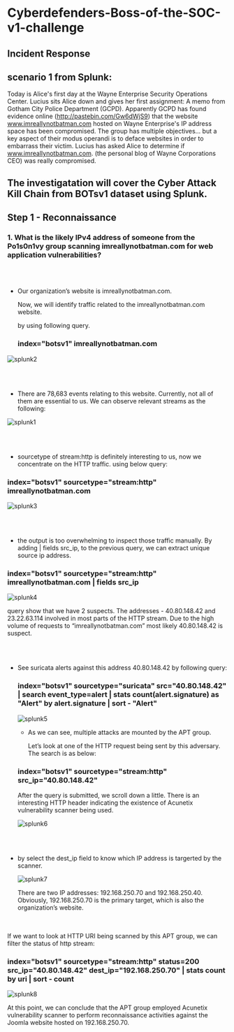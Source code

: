 # Cyberdefenders-Boss-of-the-SOC-v1-challenge

##  Incident Response

## scenario 1 from Splunk:

Today is Alice's first day at the Wayne Enterprise Security Operations Center. Lucius sits Alice down and gives her first assignment: A memo from Gotham City Police Department (GCPD). Apparently GCPD has found evidence online (http://pastebin.com/Gw6dWjS9) that the website www.imreallynotbatman.com hosted on Wayne Enterprise's IP address space has been compromised. The group has multiple objectives... but a key aspect of their modus operandi is to deface websites in order to embarrass their victim. Lucius has asked Alice to determine if www.imreallynotbatman.com. (the personal blog of Wayne Corporations CEO) was really compromised.


## The investigatation will cover the Cyber Attack Kill Chain from BOTsv1 dataset using Splunk.

## Step 1 - Reconnaissance

### 1. What is the likely IPv4 address of someone from the Po1s0n1vy group scanning imreallynotbatman.com for web application vulnerabilities?

<br><br> 
  -  Our organization’s website is imreallynotbatman.com.

     Now, we will identify traffic related to the imreallynotbatman.com website.

     by using following query.
     
       ### index="botsv1" imreallynotbatman.com

   ![splunk2](https://github.com/user-attachments/assets/a062c715-5d6c-413f-92ee-4602bfee5287)  

<br><br> 
   - There are 78,683 events relating to this website. Currently, not all of them are essential to us.
     We can observe relevant streams as the following:

   ![splunk1](https://github.com/user-attachments/assets/828bf146-0b10-4e6d-aafe-696dcd848645)

<br><br> 
- sourcetype of stream:http is definitely interesting to us, now we concentrate on the HTTP traffic.
  using below query:

### index="botsv1" sourcetype="stream:http" imreallynotbatman.com

![splunk3](https://github.com/user-attachments/assets/7dfec733-bf93-490a-a538-c2b9f56177eb)


<br><br> 
- the output is too overwhelming to inspect those traffic manually.
  By adding | fields src_ip, to the  previous query, we can extract unique source ip address.

### index="botsv1" sourcetype="stream:http" imreallynotbatman.com | fields src_ip

![splunk4](https://github.com/user-attachments/assets/91d19c81-12ae-4b6b-b654-6564194d7b9b)

query show that we have 2 suspects.
The addresses - 40.80.148.42 and 23.22.63.114 involved in most parts of the HTTP stream.
Due to the high volume of requests to “imreallynotbatman.com” most likely 40.80.148.42 is suspect.

<br><br> 
- See suricata alerts against this address 40.80.148.42 by following query:
  ### index="botsv1" sourcetype="suricata" src="40.80.148.42" | search event_type=alert | stats count(alert.signature) as "Alert" by alert.signature | sort - "Alert"

  ![splunk5](https://github.com/user-attachments/assets/c79686aa-3b5f-4e95-bb81-bf2bfd037aaa)

  - As we can see, multiple attacks are mounted by the APT group.

    Let’s look at one of the HTTP request being sent by this adversary. The search is as below:
  
  ### index="botsv1" sourcetype="stream:http"  src_ip="40.80.148.42"
  After the query is submitted, we scroll down a little.
  There is an interesting HTTP header indicating the existence of Acunetix vulnerability scanner being used.
  
  ![splunk6](https://github.com/user-attachments/assets/952ff3af-2a47-4959-b800-e4ca1dec6705)

 <br><br>
 - by select the dest_ip field to know which IP address is targerted by the scanner.
   
   ![splunk7](https://github.com/user-attachments/assets/d1ce12e6-bf56-48b2-bbd6-0bf702ad33ef)

   There are two IP addresses: 192.168.250.70 and 192.168.250.40.
   Obviously, 192.168.250.70 is the primary target, which is also the organization’s website.

 <br><br>
 If we want to look at HTTP URI being scanned by this APT group, we can filter the status of http stream:

### index="botsv1" sourcetype="stream:http" status=200 src_ip="40.80.148.42" dest_ip="192.168.250.70" | stats count by uri | sort - count
![splunk8](https://github.com/user-attachments/assets/7045e307-b482-460a-847a-3699e096077e)

At this point, we can conclude that the APT group employed Acunetix vulnerability scanner to perform reconnaissance activities against the Joomla website hosted on 192.168.250.70.









